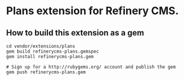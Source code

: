 # Plans extension for Refinery CMS.

## How to build this extension as a gem

    cd vendor/extensions/plans
    gem build refinerycms-plans.gemspec
    gem install refinerycms-plans.gem

    # Sign up for a http://rubygems.org/ account and publish the gem
    gem push refinerycms-plans.gem